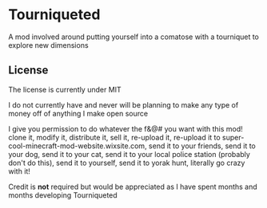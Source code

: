 # Tourniqueted

A mod involved around putting yourself into a comatose with a tourniquet to explore new dimensions

## License

The license is currently under MIT

I do not currently have and never will be planning to make any type of money off of anything I make open source

I give you permission to do whatever the f&@# you want with this mod! clone it, modify it, distribute it, sell it, re-upload it, re-upload  it to super-cool-minecraft-mod-website.wixsite.com, send it to your friends, send it to your dog, send it to your cat, send it to your local police station (probably don't do this), send it to yourself, send it to yorak hunt, literally go crazy with it!

Credit is <strong>not</strong> required but would be appreciated as I have spent months and months developing Tourniqueted